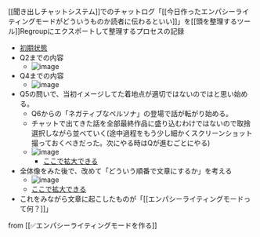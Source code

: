 
[[聞き出しチャットシステム]]でのチャットログ「[[今日作ったエンパシーライティングモードがどういうものか読者に伝わるといい]]」を[[頭を整理するツール]]Regroupにエクスポートして整理するプロセスの記録

- [初期状態](https://regroup.netlify.app/#/key=D47gdb6sOXPiH0zHeBD0&cx=1140&cy=2860&top=-160&left=-4263)
- Q2までの内容
    - ![image](https://gyazo.com/41148ded7ef07fbe27209f5b2d5cf3f0/thumb/1000)
- Q4までの内容
    - ![image](https://gyazo.com/903b16e2039c7ac5b7e7a83f095209fb/thumb/1000)
- Q5の問いで、当初イメージしてた着地点が適切ではないのではと思い始める。
    - Q6からの「ネガティブなペルソナ」の登場で話が転がり始める。
    - チャットで出てきた話を全部最終作品に盛り込むわけではないので取捨選択しながら並べていく(途中過程をもう少し細かくスクリーンショット撮っておくべきだった。次にやる時はQが進むごとにやる)
    - ![image](https://gyazo.com/295b30fa29158cffd66522b428caa8a9/thumb/1000)
        - [ここで拡大できる](https://regroup.netlify.app/#/key=WbAvKHYRLtNYj3g9ozeP&cx=3676&cy=972&top=-1039&left=79)
- 全体像をみた後で、改めて「どういう順番で文章にするか」を考える
    - ![image](https://gyazo.com/14b1b004f1252acb227848a680995d0b/thumb/1000)
    - [ここで拡大できる](https://regroup.netlify.app/#/key=q0cZCjCHKpCHHYzrobGW&cx=4702&cy=19&top=-849&left=3149)
- これをみながら文章に起こしたものが「[[エンパシーライティングモードって何？]]」

from [[✅エンパシーライティングモードを作る]]
